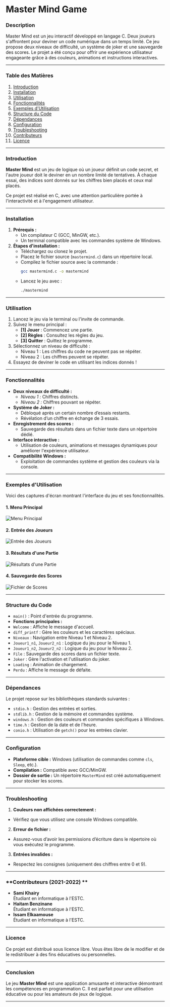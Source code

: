 # Master Mind Game

### **Description**
Master Mind est un jeu interactif développé en langage C. Deux joueurs s'affrontent pour deviner un code numérique dans un temps limité. Ce jeu propose deux niveaux de difficulté, un système de joker et une sauvegarde des scores. Le projet a été conçu pour offrir une expérience utilisateur engageante grâce à des couleurs, animations et instructions interactives.

---

### **Table des Matières**
1. [Introduction](#introduction)
2. [Installation](#installation)
3. [Utilisation](#utilisation)
4. [Fonctionnalités](#fonctionnalités)
5. [Exemples d'Utilisation](#exemples-dutilisation)
6. [Structure du Code](#structure-du-code)
7. [Dépendances](#dépendances)
8. [Configuration](#configuration)
9. [Troubleshooting](#troubleshooting)
10. [Contributeurs](#contributeurs)
11. [Licence](#licence)

---

### **Introduction**
**Master Mind** est un jeu de logique où un joueur définit un code secret, et l'autre joueur doit le deviner en un nombre limité de tentatives. À chaque essai, des indices sont donnés sur les chiffres bien placés et ceux mal placés. 

Ce projet est réalisé en C, avec une attention particulière portée à l'interactivité et à l'engagement utilisateur.

---

### **Installation**
1. **Prérequis :**
   - Un compilateur C (GCC, MinGW, etc.).
   - Un terminal compatible avec les commandes système de Windows.
2. **Étapes d'installation :**
   - Téléchargez ou clonez le projet.
   - Placez le fichier source (`mastermind.c`) dans un répertoire local.
   - Compilez le fichier source avec la commande :
     ```bash
     gcc mastermind.c -o mastermind
     ```
   - Lancez le jeu avec :
     ```bash
     ./mastermind
     ```

---

### **Utilisation**
1. Lancez le jeu via le terminal ou l'invite de commande.
2. Suivez le menu principal :
   - **[1] Jouer** : Commencez une partie.
   - **[2] Règles** : Consultez les règles du jeu.
   - **[3] Quitter** : Quittez le programme.
3. Sélectionnez un niveau de difficulté :
   - Niveau 1 : Les chiffres du code ne peuvent pas se répéter.
   - Niveau 2 : Les chiffres peuvent se répéter.
4. Essayez de deviner le code en utilisant les indices donnés !

---

### **Fonctionnalités**
- **Deux niveaux de difficulté :**
  - *Niveau 1 :* Chiffres distincts.
  - *Niveau 2 :* Chiffres pouvant se répéter.
- **Système de Joker :**
  - Débloqué après un certain nombre d’essais restants.
  - Révélation d’un chiffre en échange de 3 essais.
- **Enregistrement des scores :**
  - Sauvegarde des résultats dans un fichier texte dans un répertoire dédié.
- **Interface interactive :**
  - Utilisation de couleurs, animations et messages dynamiques pour améliorer l'expérience utilisateur.
- **Compatibilité Windows :**
  - Exploitation de commandes système et gestion des couleurs via la console.

---

### **Exemples d'Utilisation**
Voici des captures d'écran montrant l'interface du jeu et ses fonctionnalités.

#### **1. Menu Principal**
![Menu Principal](![1](https://github.com/user-attachments/assets/5fa29e9f-72b1-473b-8098-439412ac60c3))

#### **2. Entrée des Joueurs**
![Entrée des Joueurs](![2](https://github.com/user-attachments/assets/0e1807ea-c2f9-4321-8904-f4e98f0e6132))

#### **3. Résultats d'une Partie**
![Résultats d'une Partie](![3](https://github.com/user-attachments/assets/a560dc0f-99a5-4594-a6b5-37dce344c6b6))

#### **4. Sauvegarde des Scores**
![Fichier de Scores](![4](https://github.com/user-attachments/assets/a2fedaf6-e35b-44d4-a0fd-aed1b7881938)
)





---

### **Structure du Code**
- `main()` : Point d'entrée du programme.
- **Fonctions principales :**
- `Welcome` : Affiche le message d'accueil.
- `diff_printf` : Gère les couleurs et les caractères spéciaux.
- `Niveaux` : Navigation entre Niveau 1 et Niveau 2.
- `Joueur1_n1`, `Joueur2_n1` : Logique du jeu pour le Niveau 1.
- `Joueur1_n2`, `Joueur2_n2` : Logique du jeu pour le Niveau 2.
- `File` : Sauvegarde des scores dans un fichier texte.
- `Joker` : Gère l'activation et l'utilisation du joker.
- `Loading` : Animation de chargement.
- `Perdu` : Affiche le message de défaite.

---

### **Dépendances**
Le projet repose sur les bibliothèques standards suivantes :
- `stdio.h` : Gestion des entrées et sorties.
- `stdlib.h` : Gestion de la mémoire et commandes système.
- `windows.h` : Gestion des couleurs et commandes spécifiques à Windows.
- `time.h` : Gestion de la date et de l'heure.
- `conio.h` : Utilisation de `getch()` pour les entrées clavier.

---

### **Configuration**
- **Plateforme cible :** Windows (utilisation de commandes comme `cls`, `Sleep`, etc.).
- **Compilation :** Compatible avec GCC/MinGW.
- **Dossier de sortie :** Un répertoire `MasterMind` est créé automatiquement pour stocker les scores.

---

### **Troubleshooting**
1. **Couleurs non affichées correctement :**
 - Vérifiez que vous utilisez une console Windows compatible.
2. **Erreur de fichier :**
 - Assurez-vous d’avoir les permissions d’écriture dans le répertoire où vous exécutez le programme.
3. **Entrées invalides :**
 - Respectez les consignes (uniquement des chiffres entre 0 et 9).

---

### **Contributeurs (2021-2022) **
- **Sami Khairy**  
Étudiant en informatique à l'ESTC.
- **Haitam Benzinane**  
Étudiant en informatique à l'ESTC.
- **Issam Elkaamouse**  
Étudiant en informatique à l'ESTC.

---

### **Licence**
Ce projet est distribué sous licence libre. Vous êtes libre de le modifier et de le redistribuer à des fins éducatives ou personnelles.

---

### **Conclusion**
Le jeu **Master Mind** est une application amusante et interactive démontrant les compétences en programmation C. Il est parfait pour une utilisation éducative ou pour les amateurs de jeux de logique.

---

